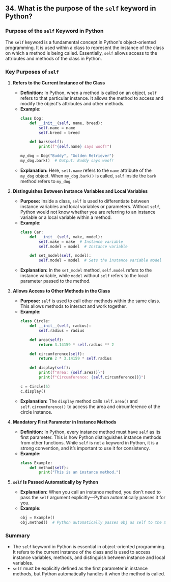 ## 34. What is the purpose of the `self` keyword in Python?


### Purpose of the `self` Keyword in Python

The `self` keyword is a fundamental concept in Python's object-oriented programming. It is used within a class to represent the instance of the class on which a method is being called. Essentially, `self` allows access to the attributes and methods of the class in Python.

### Key Purposes of `self`

1. **Refers to the Current Instance of the Class**
   - **Definition:** In Python, when a method is called on an object, `self` refers to that particular instance. It allows the method to access and modify the object's attributes and other methods.
   - **Example:**
     ```python
     class Dog:
         def __init__(self, name, breed):
             self.name = name
             self.breed = breed

         def bark(self):
             print(f"{self.name} says woof!")

     my_dog = Dog("Buddy", "Golden Retriever")
     my_dog.bark()  # Output: Buddy says woof!
     ```
   - **Explanation:** Here, `self.name` refers to the `name` attribute of the `my_dog` object. When `my_dog.bark()` is called, `self` inside the `bark` method refers to `my_dog`.

2. **Distinguishes Between Instance Variables and Local Variables**
   - **Purpose:** Inside a class, `self` is used to differentiate between instance variables and local variables or parameters. Without `self`, Python would not know whether you are referring to an instance variable or a local variable within a method.
   - **Example:**
     ```python
     class Car:
         def __init__(self, make, model):
             self.make = make  # Instance variable
             self.model = model  # Instance variable

         def set_model(self, model):
             self.model = model  # Sets the instance variable model
     ```
   - **Explanation:** In the `set_model` method, `self.model` refers to the instance variable, while `model` without `self` refers to the local parameter passed to the method.

3. **Allows Access to Other Methods in the Class**
   - **Purpose:** `self` is used to call other methods within the same class. This allows methods to interact and work together.
   - **Example:**
     ```python
     class Circle:
         def __init__(self, radius):
             self.radius = radius

         def area(self):
             return 3.14159 * self.radius ** 2

         def circumference(self):
             return 2 * 3.14159 * self.radius

         def display(self):
             print(f"Area: {self.area()}")
             print(f"Circumference: {self.circumference()}")

     c = Circle(5)
     c.display()
     ```
   - **Explanation:** The `display` method calls `self.area()` and `self.circumference()` to access the area and circumference of the circle instance.

4. **Mandatory First Parameter in Instance Methods**
   - **Definition:** In Python, every instance method must have `self` as its first parameter. This is how Python distinguishes instance methods from other functions. While `self` is not a keyword in Python, it is a strong convention, and it’s important to use it for consistency.
   - **Example:**
     ```python
     class Example:
         def method(self):
             print("This is an instance method.")
     ```

5. **`self` Is Passed Automatically by Python**
   - **Explanation:** When you call an instance method, you don't need to pass the `self` argument explicitly—Python automatically passes it for you.
   - **Example:**
     ```python
     obj = Example()
     obj.method()  # Python automatically passes obj as self to the method
     ```

### Summary

- The `self` keyword in Python is essential in object-oriented programming. It refers to the current instance of the class and is used to access instance variables, methods, and distinguish between instance and local variables.
- `self` must be explicitly defined as the first parameter in instance methods, but Python automatically handles it when the method is called.